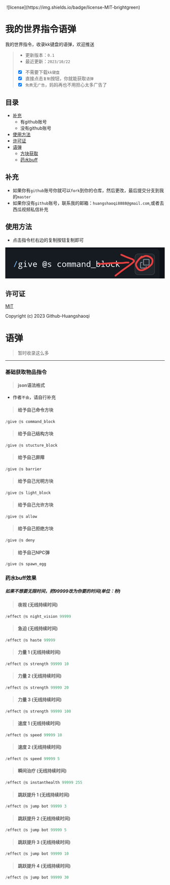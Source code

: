 <img wight="180" height="180" href="https://github.com/Github-Huangshaoqi/minecraft-code/blob/master/Screenshot_2023-10-26-21-05-45-62_df198e732186825c8df26e3c5a10d7cd.jpg">
![license](https://img.shields.io/badge/license-MIT-brightgreen)

# 我的世界指令语弹
我的世界指令，收录kk键盘的语弹，欢迎推送
> - 更新版本：`0.1`
> - 最近更新：`2023/10/22`
> - [x] 不需要下载`kk键盘`
> - [x] 直接点击`复制`按钮，你就能获取`语弹`
> - [x] `免费`无`广告`，妈妈再也不用担心太多广告了

## 目录
* [补充](#补充)
    * 有github账号
    * 没有github账号
* [使用方法](#使用方法)
* [许可证](#许可证)
* [语弹](#语弹)
    * [方块获取](#基础获取物品指令)
    * [药水buff](#药水buff效果)

## 补充
- 如果你有`github`账号你就可以`fork`到你的仓库，然后更改，最后提交分支到我的`master`
- 如果你没有`github`账号，联系我的邮箱：`huangshaoqi8888@gmail.com`,或者去西瓜视频私信补充
  
## 使用方法
- 点击指令栏右边的复制按钮复制即可

![alt](Screenshot_2023-10-22-16-05-25-89_df198e732186825c8df26e3c5a10d7cd.jpg)

## 许可证
[MIT](https://github.com/Github-Huangshaoqi/minecraft-code/blob/master/LICENSE)

Copyright (c) 2023 Github-Huangshaoqi

# 语弹
> 暂时收录这么多
---
### 基础获取物品指令
> #### json语法格式
- 作者`不会`，请自行补充
> #### 给予自己命令方块
```python
/give @s command_block
```
> #### 给予自己结构方块
```python
/give @s stucture_block
```
> #### 给予自己屏障
```python
/give @s barrier
```
> #### 给予自己光明方块
```python
/give @s light_block
```
> #### 给予自己允许方块
```python
/give @s allow
```
> #### 给予自己拒绝方块
```python
/give @s deny
```
> #### 给予自己NPC弹
```python
/give @s spawn_egg
```
### 药水buff效果
##### 如果不想要无限时间，把99999改为你要的时间(单位：秒)
> #### 夜视 (无线持续时间)
```python
/effect @s night_vision 99999
```
> #### 急迫 (无线持续时间)
```python
/effect @s haste 99999
```
> #### 力量 1 (无线持续时间)
```python
/effect @s strength 99999 10
```
> #### 力量 2 (无线持续时间)
```python
/effect @s strength 99999 20
```
> #### 力量 3 (无线持续时间)
```python
/effect @s strength 99999 100
```
> #### 速度 1 (无线持续时间)
```python
/effect @s speed 99999 10
```
> #### 速度 2 (无线持续时间)
```python
/effect @s speed 99999 5
```
> #### 瞬间治疗 (无线持续时间)
```python
/effect @s instanthealth 99999 255
```
> #### 跳跃提升 1 (无线持续时间)
```python
/effect @s jump bot 99999 3
```
> #### 跳跃提升 2 (无线持续时间)
```python
/effect @s jump bot 99999 5
```
> #### 跳跃提升 3 (无线持续时间)
```python
/effect @s jump bot 99999 10
```
> #### 跳跃提升 4 (无线持续时间)
```python
/effect @s jump bot 99999 30
```
